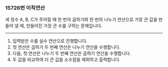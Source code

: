 ### 15726번 이칙연산

세 정수 A, B, C가 주어질 때 한 번의 곱하기와 한 번의 나누기 연산으로 가장 큰 값을 만들어 낼 때, 만들어진 가장 큰 수를 구하는 문제입니다.

---

1. 입력받은 수를 실수 연산으로 진행합니다.
2. 첫 연산은 곱하기 두 번째 연산은 나누기 연산을 수행합니다.
3. 다음, 첫 연산은 나누기 두 번째 연산은 곱하기 연산을 수행합니다.
4. 두 값을 비교하여 더 큰 값을 소수점을 제외하고 출력합니다.